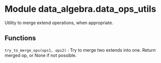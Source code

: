 Module data_algebra.data_ops_utils
==================================
Utility to merge extend operations, when appropriate.

Functions
---------

    
`try_to_merge_ops(ops1, ops2)`
:   Try to merge two extends into one. Return merged op, or None if not possible.